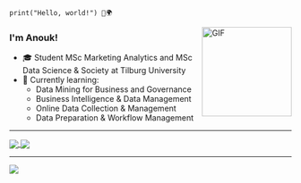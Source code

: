     print("Hello, world!") 👋🌍

<img align="right" alt="GIF" height="160px" src="https://media.giphy.com/media/du3J3cXyzhj75IOgvA/giphy.gif" />

### I'm Anouk!

- 🎓 Student MSc Marketing Analytics and MSc Data Science & Society at Tilburg University
- 🌱 Currently learning:
  - Data Mining for Business and Governance
  - Business Intelligence & Data Management
  - Online Data Collection & Management
  - Data Preparation & Workflow Management

-----

<a href="https://github.com/anuraghazra/github-readme-stats">
  <img align="center" src="https://github-readme-stats.vercel.app/api?username=anouk2311&hide=prs&count_private=true&show_icons=true&custom_title=Anouk%27s%20GitHub%20Stats" />
</a>
<a href="https://github.com/anuraghazra/convoychat">
  <img align="center" src="https://github-readme-stats.vercel.app/api/top-langs/?username=anouk2311&layout=compact" />
</a>

-----

<a href="https://www.linkedin.com/in/anoukheemskerk/">
  <img src="https://img.shields.io/badge/LinkedIn-%230077B5.svg?&style=flat-square&logo=linkedin&logoColor=white">
</a>
